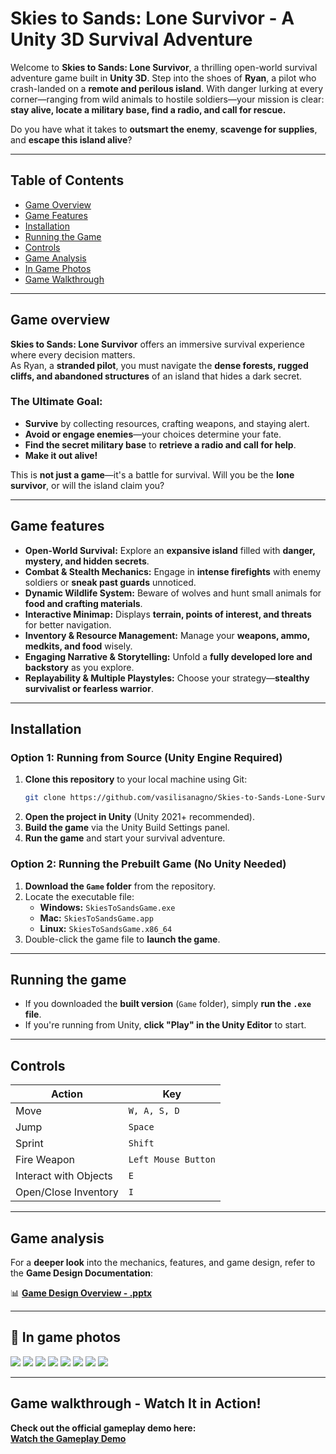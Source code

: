 # Skies to Sands: Lone Survivor - A Unity 3D Survival Adventure

Welcome to **Skies to Sands: Lone Survivor**, a thrilling open-world survival adventure game built in **Unity 3D**. Step into the shoes of **Ryan**, a pilot who crash-landed on a **remote and perilous island**. With danger lurking at every corner—ranging from wild animals to hostile soldiers—your mission is clear: **stay alive, locate a military base, find a radio, and call for rescue.**

Do you have what it takes to **outsmart the enemy**, **scavenge for supplies**, and **escape this island alive**?

---

## Table of Contents
- [Game Overview](#game-overview)  
- [Game Features](#game-features)  
- [Installation](#installation)  
- [Running the Game](#running-the-game)  
- [Controls](#controls)  
- [Game Analysis](#game-analysis)  
- [In Game Photos](#in-game-photos)  
- [Game Walkthrough](#game-walkthrough)  

---

## Game overview

**Skies to Sands: Lone Survivor** offers an immersive survival experience where every decision matters.  
As Ryan, a **stranded pilot**, you must navigate the **dense forests, rugged cliffs, and abandoned structures** of an island that hides a dark secret.

### **The Ultimate Goal:**  
- **Survive** by collecting resources, crafting weapons, and staying alert.  
- **Avoid or engage enemies**—your choices determine your fate.  
- **Find the secret military base** to **retrieve a radio and call for help**.  
- **Make it out alive!**  

This is **not just a game**—it's a battle for survival. Will you be the **lone survivor**, or will the island claim you?  

---

## Game features  

- **Open-World Survival:** Explore an **expansive island** filled with **danger, mystery, and hidden secrets**.  
- **Combat & Stealth Mechanics:** Engage in **intense firefights** with enemy soldiers or **sneak past guards** unnoticed.  
- **Dynamic Wildlife System:** Beware of wolves and hunt small animals for **food and crafting materials**.  
- **Interactive Minimap:** Displays **terrain, points of interest, and threats** for better navigation.  
- **Inventory & Resource Management:** Manage your **weapons, ammo, medkits, and food** wisely.  
- **Engaging Narrative & Storytelling:** Unfold a **fully developed lore and backstory** as you explore.  
- **Replayability & Multiple Playstyles:** Choose your strategy—**stealthy survivalist or fearless warrior**.  

---

## Installation  

### **Option 1: Running from Source (Unity Engine Required)**  
1. **Clone this repository** to your local machine using Git:  
   ```bash
   git clone https://github.com/vasilisanagno/Skies-to-Sands-Lone-Survivor-Game-Unity-3D.git
   ```  
2. **Open the project in Unity** (Unity 2021+ recommended).  
3. **Build the game** via the Unity Build Settings panel.  
4. **Run the game** and start your survival adventure.  

### **Option 2: Running the Prebuilt Game (No Unity Needed)**  
1. **Download the `Game` folder** from the repository.  
2. Locate the executable file:  
   - **Windows:** `SkiesToSandsGame.exe`  
   - **Mac:** `SkiesToSandsGame.app`  
   - **Linux:** `SkiesToSandsGame.x86_64`  
3. Double-click the game file to **launch the game**.  

---

## Running the game  
- If you downloaded the **built version** (`Game` folder), simply **run the `.exe` file**.  
- If you're running from Unity, **click "Play" in the Unity Editor** to start.  

---

## Controls  

| Action                 | Key |
|------------------------|-----|
| Move                  | `W, A, S, D` |
| Jump                  | `Space` |
| Sprint                | `Shift` |
| Fire Weapon           | `Left Mouse Button` |
| Interact with Objects | `E` |
| Open/Close Inventory  | `I` |

---

## Game analysis  

For a **deeper look** into the mechanics, features, and game design, refer to the **Game Design Documentation**:  

📊 **[Game Design Overview - .pptx](Final%20Presentation.pptx)**  

---

## 📸 In game photos

![](ReadmePhotos/StartingMenu.png)
![](ReadmePhotos/SettingsMenu.png)
![](ReadmePhotos/LoadingScreen.png)
![](ReadmePhotos/StartingNarrative.png)
![](ReadmePhotos/PauseScreen.png)
![](ReadmePhotos/GameOverScreen.png)
![](ReadmePhotos/StartingMenu.png)
![](ReadmePhotos/Minimap.png)

---

## Game walkthrough - Watch It in Action!  
**Check out the official gameplay demo here:**  
[**Watch the Gameplay Demo**](https://www.youtube.com/embed/EUUESBDZUpU)  
